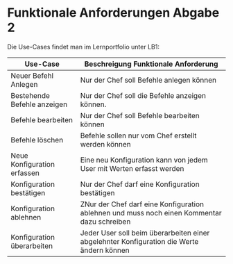 # Funktionale Anforderungen Abgabe 2
Die Use-Cases findet man im Lernportfolio unter LB1:

| Use-Case | Beschreigung Funktionale Anforderung |
| ---- | -------------------- |
| Neuer Befehl Anlegen | Nur der Chef soll Befehle anlegen können |
| Bestehende Befehle anzeigen | Nur der Chef soll die Befehle anzeigen können. |
| Befehle bearbeiten | Nur der Chef soll Befehle bearbeiten können |
| Befehle löschen | Befehle sollen nur vom Chef erstellt werden können|
| Neue Konfiguration erfassen | Eine neu Konfiguration kann von jedem User mit Werten erfasst werden |
| Konfiguration bestätigen | Nur der Chef darf eine Konfiguration bestätigen |
| Konfiguration ablehnen | ZNur der Chef darf eine Konfiguration ablehnen und muss noch einen Kommentar dazu schreiben |
| Konfiguration überarbeiten | Jeder User soll beim überarbeiten einer abgelehnter Konfiguration die Werte ändern können |